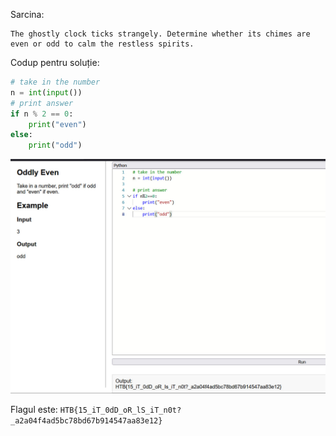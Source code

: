 Sarcina:
```
The ghostly clock ticks strangely. Determine whether its chimes are even or odd to calm the restless spirits.
```

Codup pentru soluție:
```python
# take in the number
n = int(input())
# print answer
if n % 2 == 0:
    print("even")
else:
    print("odd")
```

![alt text](../image/OE_1.png)

Flagul este: `HTB{15_iT_0dD_oR_lS_iT_n0t?_a2a04f4ad5bc78bd67b914547aa83e12}`